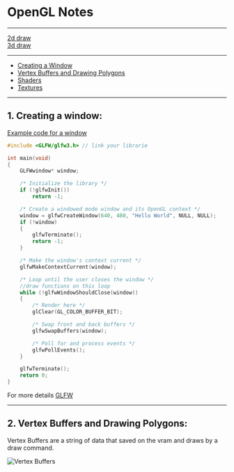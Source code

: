 
# OpenGL Notes
---- 
[2d draw](2D.md) </br>
[3d draw](3d.md)

----
- [Creating a Window](#creating-a-window)
- [Vertex Buffers and Drawing Polygons]()
- [Shaders]()
- [Textures]()

----
## 1. Creating a window:


[Example code for a window](https://www.glfw.org/documentation.html)

``` cpp
#include <GLFW/glfw3.h> // link your librarie
```

```cpp
int main(void)
{
    GLFWwindow* window;

    /* Initialize the library */
    if (!glfwInit())
        return -1;

    /* Create a windowed mode window and its OpenGL context */
    window = glfwCreateWindow(640, 480, "Hello World", NULL, NULL);
    if (!window)
    {
        glfwTerminate();
        return -1;
    }

    /* Make the window's context current */
    glfwMakeContextCurrent(window);

    /* Loop until the user closes the window */
    //draw functions on this loop
    while (!glfwWindowShouldClose(window))
    {
        /* Render here */
        glClear(GL_COLOR_BUFFER_BIT);

        /* Swap front and back buffers */
        glfwSwapBuffers(window);

        /* Poll for and process events */
        glfwPollEvents();
    }

    glfwTerminate();
    return 0;
}
```
For more details [GLFW](https://www.glfw.org/docs/latest/window_guide.html)


----
## 2. Vertex Buffers and Drawing Polygons:

Vertex Buffers are a string of data that saved on the vram and draws by a draw command.

![Vertex Buffers](https://learnopengl.com/img/getting-started/pipeline.png)



